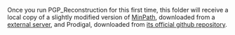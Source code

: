 Once you run PGP_Reconstruction for this first time, this folder will receive a local copy of a slightly modified version of [MinPath](https://github.com/mgtools/MinPath), downloaded from a [external server](https://files.ufz.de/~umb-pgp_reconstruction-01/), and Prodigal, downloaded from [its official github repository](https://github.com/hyattpd/Prodigal/releases).